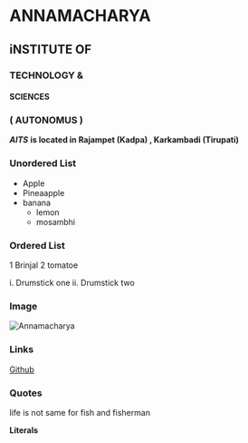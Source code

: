 # ANNAMACHARYA
## iNSTITUTE OF
### TECHNOLOGY &
#### SCIENCES

### ( AUTONOMUS )




***AITS***  **is located in Rajampet (Kadpa) , Karkambadi (Tirupati)**
### Unordered List
* Apple
* Pineaapple
* banana
  * lemon
  * mosambhi
 
### Ordered List  
1 Brinjal
2 tomatoe

  i. Drumstick one
  ii. Drumstick two


### Image
![Annamacharya](https://anudinam.org/wp-content/uploads/2012/05/Annamacharya.jpg)


### Links
[Github](http://github.com)

### Quotes

life is not same for fish and fisherman


**Literals**
